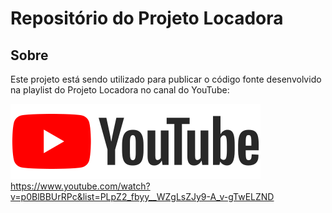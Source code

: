 # Repositório do Projeto Locadora

## Sobre 
Este projeto está sendo utilizado para publicar o código fonte desenvolvido na playlist do Projeto Locadora no canal do YouTube:

<img src="./youtube.svg"> https://www.youtube.com/watch?v=p0BlBBUrRPc&list=PLpZ2_fbyy__WZgLsZJy9-A_v-gTwELZND